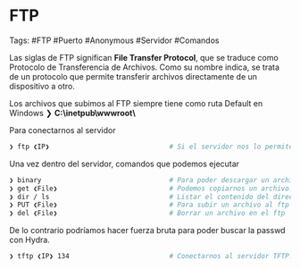 # FTP

Tags: #FTP #Puerto #Anonymous #Servidor #Comandos 

Las siglas de FTP significan **File Transfer Protocol**, que se traduce como Protocolo de Transferencia de Archivos. Como su nombre indica, se trata de un protocolo que permite transferir archivos directamente de un dispositivo a otro.

Los archivos que subimos al FTP siempre tiene como ruta Default en Windows
❯ **C:\\inetpub\\wwwroot\\**

Para conectarnos al servidor
```bash
❯ ftp ❮IP❯                              # Si el servidor nos lo permite nos podemos conectar como Anonymous sin colocar password.
```

Una vez dentro del servidor, comandos que podemos ejecutar
```bash
❯ binary                                # Para poder descargar un archivo del FTP nos debemos poner en modo binario 
❯ get ❮File❯                            # Podemos copiarnos un archivo.
❯ dir / ls                              # Listar el contenido del directorio
❯ PUT ❮File❯                            # Para subir un archivo al ftp
❯ del ❮File❯                            # Borrar un archivo en el ftp
```
De lo contrario podríamos hacer fuerza bruta para poder buscar la passwd con Hydra.


```bash
❯ tftp ❮IP❯ 134                         # Conectarnos al servidor TFTP.
```